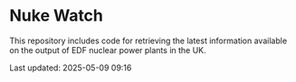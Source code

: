 # Nuke Watch

This repository includes code for retrieving the latest information available on the output of EDF nuclear power plants in the UK.

Last updated: 2025-05-09 09:16